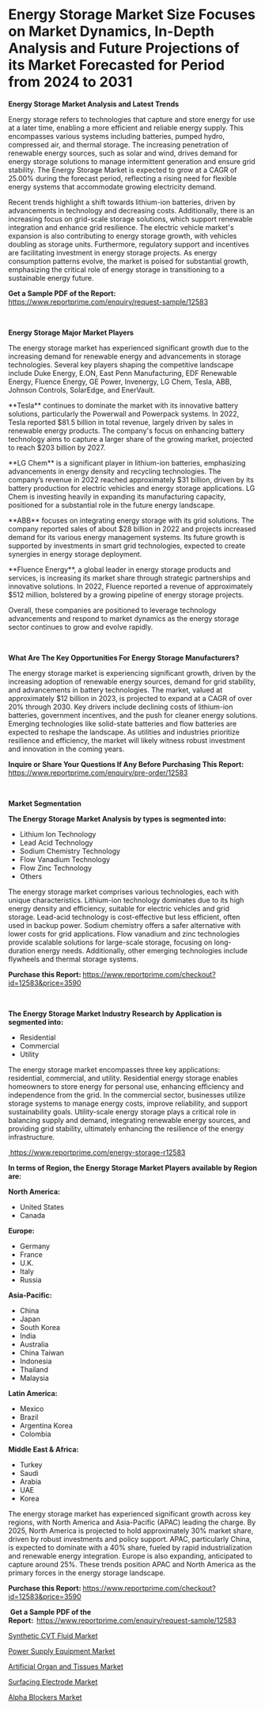 <p><h1>Energy Storage Market Size Focuses on Market Dynamics, In-Depth Analysis and Future Projections of its Market Forecasted for Period from 2024 to 2031</h1></p><p><strong>Energy Storage Market Analysis and Latest Trends</strong></p>
<p><p>Energy storage refers to technologies that capture and store energy for use at a later time, enabling a more efficient and reliable energy supply. This encompasses various systems including batteries, pumped hydro, compressed air, and thermal storage. The increasing penetration of renewable energy sources, such as solar and wind, drives demand for energy storage solutions to manage intermittent generation and ensure grid stability. The Energy Storage Market is expected to grow at a CAGR of 25.00% during the forecast period, reflecting a rising need for flexible energy systems that accommodate growing electricity demand.</p><p>Recent trends highlight a shift towards lithium-ion batteries, driven by advancements in technology and decreasing costs. Additionally, there is an increasing focus on grid-scale storage solutions, which support renewable integration and enhance grid resilience. The electric vehicle market's expansion is also contributing to energy storage growth, with vehicles doubling as storage units. Furthermore, regulatory support and incentives are facilitating investment in energy storage projects. As energy consumption patterns evolve, the market is poised for substantial growth, emphasizing the critical role of energy storage in transitioning to a sustainable energy future.</p></p>
<p><strong>Get a Sample PDF of the Report:&nbsp;</strong> <a href="https://www.reportprime.com/enquiry/request-sample/12583">https://www.reportprime.com/enquiry/request-sample/12583</a></p>
<p>&nbsp;</p>
<p><strong>Energy Storage Major Market Players</strong></p>
<p><p>The energy storage market has experienced significant growth due to the increasing demand for renewable energy and advancements in storage technologies. Several key players shaping the competitive landscape include Duke Energy, E.ON, East Penn Manufacturing, EDF Renewable Energy, Fluence Energy, GE Power, Invenergy, LG Chem, Tesla, ABB, Johnson Controls, SolarEdge, and EnerVault.</p><p>**Tesla** continues to dominate the market with its innovative battery solutions, particularly the Powerwall and Powerpack systems. In 2022, Tesla reported $81.5 billion in total revenue, largely driven by sales in renewable energy products. The company's focus on enhancing battery technology aims to capture a larger share of the growing market, projected to reach $203 billion by 2027.</p><p>**LG Chem** is a significant player in lithium-ion batteries, emphasizing advancements in energy density and recycling technologies. The company’s revenue in 2022 reached approximately $31 billion, driven by its battery production for electric vehicles and energy storage applications. LG Chem is investing heavily in expanding its manufacturing capacity, positioned for a substantial role in the future energy landscape.</p><p>**ABB** focuses on integrating energy storage with its grid solutions. The company reported sales of about $28 billion in 2022 and projects increased demand for its various energy management systems. Its future growth is supported by investments in smart grid technologies, expected to create synergies in energy storage deployment.</p><p>**Fluence Energy**, a global leader in energy storage products and services, is increasing its market share through strategic partnerships and innovative solutions. In 2022, Fluence reported a revenue of approximately $512 million, bolstered by a growing pipeline of energy storage projects.</p><p>Overall, these companies are positioned to leverage technology advancements and respond to market dynamics as the energy storage sector continues to grow and evolve rapidly.</p></p>
<p>&nbsp;</p>
<p><strong>What Are The Key Opportunities For Energy Storage Manufacturers?</strong></p>
<p><p>The energy storage market is experiencing significant growth, driven by the increasing adoption of renewable energy sources, demand for grid stability, and advancements in battery technologies. The market, valued at approximately $12 billion in 2023, is projected to expand at a CAGR of over 20% through 2030. Key drivers include declining costs of lithium-ion batteries, government incentives, and the push for cleaner energy solutions. Emerging technologies like solid-state batteries and flow batteries are expected to reshape the landscape. As utilities and industries prioritize resilience and efficiency, the market will likely witness robust investment and innovation in the coming years.</p></p>
<p><strong>Inquire or Share Your Questions If Any Before Purchasing This Report:</strong> <a href="https://www.reportprime.com/enquiry/pre-order/12583">https://www.reportprime.com/enquiry/pre-order/12583</a></p>
<p>&nbsp;</p>
<p><strong>Market Segmentation</strong></p>
<p><strong>The Energy Storage Market Analysis by types is segmented into:</strong></p>
<p><ul><li>Lithium Ion Technology</li><li>Lead Acid Technology</li><li>Sodium Chemistry Technology</li><li>Flow Vanadium Technology</li><li>Flow Zinc Technology</li><li>Others</li></ul></p>
<p><p>The energy storage market comprises various technologies, each with unique characteristics. Lithium-ion technology dominates due to its high energy density and efficiency, suitable for electric vehicles and grid storage. Lead-acid technology is cost-effective but less efficient, often used in backup power. Sodium chemistry offers a safer alternative with lower costs for grid applications. Flow vanadium and zinc technologies provide scalable solutions for large-scale storage, focusing on long-duration energy needs. Additionally, other emerging technologies include flywheels and thermal storage systems.</p></p>
<p><strong>Purchase this Report:&nbsp;</strong><a href="https://www.reportprime.com/checkout?id=12583&price=3590">https://www.reportprime.com/checkout?id=12583&price=3590</a></p>
<p>&nbsp;</p>
<p><strong>The Energy Storage Market Industry Research by Application is segmented into:</strong></p>
<p><ul><li>Residential</li><li>Commercial</li><li>Utility</li></ul></p>
<p><p>The energy storage market encompasses three key applications: residential, commercial, and utility. Residential energy storage enables homeowners to store energy for personal use, enhancing efficiency and independence from the grid. In the commercial sector, businesses utilize storage systems to manage energy costs, improve reliability, and support sustainability goals. Utility-scale energy storage plays a critical role in balancing supply and demand, integrating renewable energy sources, and providing grid stability, ultimately enhancing the resilience of the energy infrastructure.</p></p>
<p><a href="https://www.reportprime.com/energy-storage-r12583">&nbsp;https://www.reportprime.com/energy-storage-r12583</a></p>
<p><strong>In terms of Region, the Energy Storage Market Players available by Region are:</strong></p>
<p>
    <p> <strong> North America: </strong>
        <ul>
            <li>United States</li>
            <li>Canada</li>
        </ul>
        </p> 
    <p> <strong> Europe: </strong>
        <ul>
            <li>Germany</li>
            <li>France</li>
            <li>U.K.</li>
            <li>Italy</li>
            <li>Russia</li>
        </ul>
        </p> 
    <p> <strong> Asia-Pacific: </strong>
        <ul>
            <li>China</li>
            <li>Japan</li>
            <li>South Korea</li>
            <li>India</li>
            <li>Australia</li>
            <li>China Taiwan</li>
            <li>Indonesia</li>
            <li>Thailand</li>
            <li>Malaysia</li>
        </ul>
        </p> 
    <p> <strong> Latin America: </strong>
        <ul>
            <li>Mexico</li>
            <li>Brazil</li>
            <li>Argentina Korea</li>
            <li>Colombia</li>
        </ul>
        </p> 
    <p> <strong> Middle East & Africa: </strong>
        <ul>
            <li>Turkey</li>
            <li>Saudi</li>
            <li>Arabia</li>
            <li>UAE</li>
            <li>Korea</li>
        </ul>
    </p>
    </p>
<p><p>The energy storage market has experienced significant growth across key regions, with North America and Asia-Pacific (APAC) leading the charge. By 2025, North America is projected to hold approximately 30% market share, driven by robust investments and policy support. APAC, particularly China, is expected to dominate with a 40% share, fueled by rapid industrialization and renewable energy integration. Europe is also expanding, anticipated to capture around 25%. These trends position APAC and North America as the primary forces in the energy storage landscape.</p></p>
<p><strong>Purchase this Report: </strong><a href="https://www.reportprime.com/checkout?id=12583&price=3590">https://www.reportprime.com/checkout?id=12583&price=3590</a></p>
<p>&nbsp;<strong>Get a Sample PDF of the Report:&nbsp;&nbsp;</strong><a href="https://www.reportprime.com/enquiry/request-sample/12583">https://www.reportprime.com/enquiry/request-sample/12583</a></p>
<p><strong></strong></p>
<p><p><a href="https://medium.com/@estellaemmerich/driving-market-forces-in-the-synthetic-cvt-fluid-market-market-trends-and-future-forecasts-till-6f8d950f0c85">Synthetic CVT Fluid Market</a></p><p><a href="https://github.com/LaurenHoover80/Market-Research-Report-List-1/blob/main/power-supply-equipment-market.md">Power Supply Equipment Market</a></p><p><a href="https://issuu.com/reportprime-2/docs/artificial-organ-and-tissues-market_d266004469ad6a">Artificial Organ and Tissues Market</a></p><p><a href="https://medium.com/@elisamohr1927/surfacing-electrode-market-strategic-insights-product-evolution-and-market-segmentation-in-the-1e03b694ae65">Surfacing Electrode Market</a></p><p><a href="https://www.linkedin.com/pulse/global-alpha-blockers-market-focus-product-type-non-selective-gdlje?trackingId=oWu4feWPREa1BM0YpAmg4w%3D%3D">Alpha Blockers Market</a></p></p>